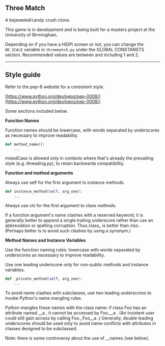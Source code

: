 Three Match
---

A bejeweled/candy crush clone.

This game is in development and is being built for a masters project at the University of Birmingham.

Depending on if you have a HiDPi screen or not, you can change the `HD_SCALE` variable
in `threematch.py` under the GLOBAL CONSTANSTS section. Recommended values are between and including 1 and 2.

---
Style guide
---

Refer to the pep-8 website for a consistent style.

[https://www.python.org/dev/peps/pep-0008/](https://www.python.org/dev/peps/pep-0008/)

Some sections included below.

**Function Names**

Function names should be lowercase, with words separated by underscores as necessary to improve readability.

```python
def method_name():
    ...
```

mixedCase is allowed only in contexts where that's already the prevailing style (e.g. threading.py), to retain backwards 
compatibility.

**Function and method arguments**

Always use self for the first argument to instance methods.

```python
def instance_method(self, arg_one):
    ...
```

Always use cls for the first argument to class methods.

If a function argument's name clashes with a reserved keyword, it is generally better to append a single trailing 
underscore rather than use an abbreviation or spelling corruption. Thus class_ is better than clss . (Perhaps better 
is to avoid such clashes by using a synonym.)

**Method Names and Instance Variables**

Use the function naming rules: lowercase with words separated by underscores as necessary to improve readability.

Use one leading underscore only for non-public methods and instance variables.

```python
def _private_method(self, arg_one):
    ...
```

To avoid name clashes with subclasses, use two leading underscores to invoke Python's name mangling rules.

Python mangles these names with the class name: if class Foo has an attribute named __a , it cannot be accessed by 
Foo.__a . (An insistent user could still gain access by calling Foo._Foo__a .) Generally, double leading underscores 
should be used only to avoid name conflicts with attributes in classes designed to be subclassed.

Note: there is some controversy about the use of __names (see below).

